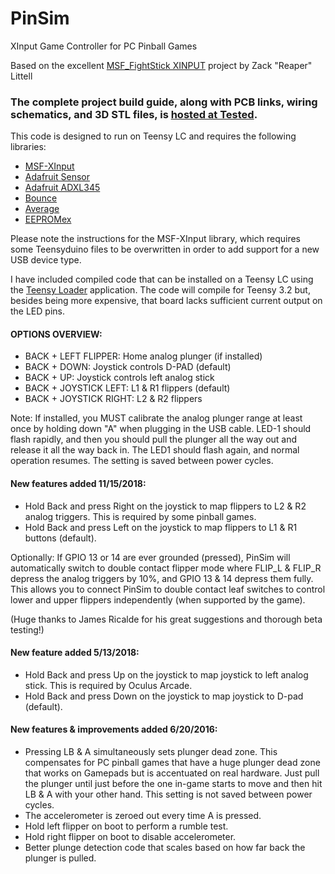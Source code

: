 # PinSim
XInput Game Controller for PC Pinball Games

Based on the excellent [MSF_FightStick XINPUT](https://github.com/zlittell/MSF-XINPUT) project by Zack "Reaper" Littell

### The complete project build guide, along with PCB links, wiring schematics, and 3D STL files, is [hosted at Tested](http://www.tested.com/tech/gaming/569647-how-build-pinsim-virtual-reality-pinball-machine/).

This code is designed to run on Teensy LC and requires the following libraries:

- [MSF-XInput](https://github.com/zlittell/MSF-XINPUT/tree/master/MSF_XINPUT)
- [Adafruit Sensor](https://github.com/adafruit/Adafruit_Sensor)
- [Adafruit ADXL345](https://github.com/adafruit/Adafruit_ADXL345)
- [Bounce](https://www.pjrc.com/teensy/td_libs_Bounce.html)
- [Average](https://github.com/MajenkoLibraries/Average)
- [EEPROMex](https://github.com/thijse/Arduino-EEPROMEx)

Please note the instructions for the MSF-XInput library, which requires some Teensyduino files to be overwritten in order to add support for a new USB device type.

I have included compiled code that can be installed on a Teensy LC using the [Teensy Loader](https://www.pjrc.com/teensy/loader.html) application. The code will compile for Teensy 3.2 but, besides being more expensive, that board lacks sufficient current output on the LED pins.

#### OPTIONS OVERVIEW:

* BACK + LEFT FLIPPER: Home analog plunger (if installed)
* BACK + DOWN: Joystick controls D-PAD (default)
* BACK + UP: Joystick controls left analog stick
* BACK + JOYSTICK LEFT: L1 & R1 flippers (default)
* BACK + JOYSTICK RIGHT: L2 & R2 flippers

Note: If installed, you MUST calibrate the analog plunger range at least once by holding down "A" when plugging in the USB cable. LED-1 should flash rapidly, and then you should pull the plunger all the way out and release it all the way back in. The LED1 should flash again, and normal operation resumes. The setting is saved between power cycles.

#### New features added 11/15/2018:

* Hold Back and press Right on the joystick to map flippers to L2 & R2 analog triggers. This is required by some pinball games.
* Hold Back and press Left on the joystick to map flippers to L1 & R1 buttons (default).

Optionally: If GPIO 13 or 14 are ever grounded (pressed), PinSim will automatically switch to double contact flipper mode where FLIP_L & FLIP_R depress the analog triggers by 10%, and GPIO 13 & 14 depress them fully. This allows you to connect PinSim to double contact leaf switches to control lower and upper flippers independently (when supported by the game). 

(Huge thanks to James Ricalde for his great suggestions and thorough beta testing!)

#### New feature added 5/13/2018:

* Hold Back and press Up on the joystick to map joystick to left analog stick. This is required by Oculus Arcade.
* Hold Back and press Down on the joystick to map joystick to D-pad (default).

#### New features & improvements added 6/20/2016:

* Pressing LB & A simultaneously sets plunger dead zone. This compensates for PC pinball games that have a huge plunger dead zone that works on Gamepads but is accentuated on real hardware. Just pull the plunger until just before the one in-game starts to move and then hit LB & A with your other hand. This setting is not saved between power cycles.
* The accelerometer is zeroed out every time A is pressed.
* Hold left flipper on boot to perform a rumble test.
* Hold right flipper on boot to disable accelerometer.
* Better plunge detection code that scales based on how far back the plunger is pulled.

